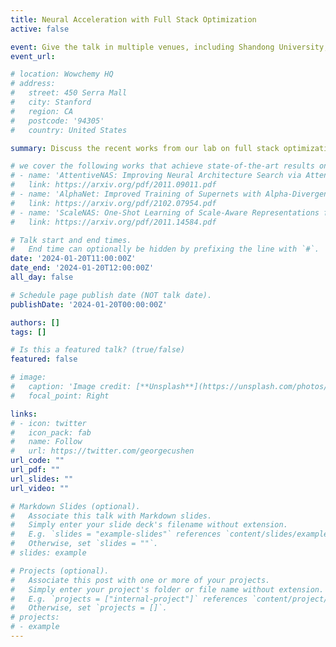 ```yaml
---
title: Neural Acceleration with Full Stack Optimization
active: false

event: Give the talk in multiple venues, including Shandong University, Zhejiang University, etc.
event_url: 

# location: Wowchemy HQ
# address:
#   street: 450 Serra Mall
#   city: Stanford
#   region: CA
#   postcode: '94305'
#   country: United States

summary: Discuss the recent works from our lab on full stack optimization to enable accurate yet efficient AI acceleration for multi-modal applications.

# we cover the following works that achieve state-of-the-art results on various computer vision tasks
# - name: 'AttentiveNAS: Improving Neural Architecture Search via Attentive Sampling'
#   link: https://arxiv.org/pdf/2011.09011.pdf
# - name: 'AlphaNet: Improved Training of Supernets with Alpha-Divergence'
#   link: https://arxiv.org/pdf/2102.07954.pdf
# - name: 'ScaleNAS: One-Shot Learning of Scale-Aware Representations for Visual Recognition' 
#   link: https://arxiv.org/pdf/2011.14584.pdf

# Talk start and end times.
#   End time can optionally be hidden by prefixing the line with `#`.
date: '2024-01-20T11:00:00Z'
date_end: '2024-01-20T12:00:00Z'
all_day: false

# Schedule page publish date (NOT talk date).
publishDate: '2024-01-20T00:00:00Z'

authors: []
tags: []

# Is this a featured talk? (true/false)
featured: false

# image:
#   caption: 'Image credit: [**Unsplash**](https://unsplash.com/photos/bzdhc5b3Bxs)'
#   focal_point: Right

links:
# - icon: twitter
#   icon_pack: fab
#   name: Follow
#   url: https://twitter.com/georgecushen
url_code: ""
url_pdf: ""
url_slides: ""
url_video: ""

# Markdown Slides (optional).
#   Associate this talk with Markdown slides.
#   Simply enter your slide deck's filename without extension.
#   E.g. `slides = "example-slides"` references `content/slides/example-slides.md`.
#   Otherwise, set `slides = ""`.
# slides: example

# Projects (optional).
#   Associate this post with one or more of your projects.
#   Simply enter your project's folder or file name without extension.
#   E.g. `projects = ["internal-project"]` references `content/project/deep-learning/index.md`.
#   Otherwise, set `projects = []`.
# projects:
# - example
---
```


